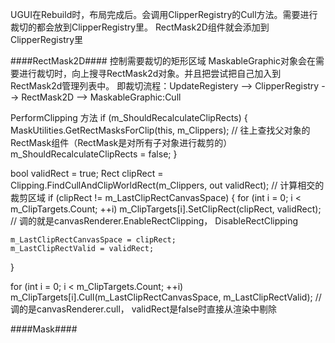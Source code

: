 UGUI在Rebuild时，布局完成后。会调用ClipperRegistry的Cull方法。需要进行裁切的都会放到ClipperRegistry里。
RectMask2D组件就会添加到ClipperRegistry里

####RectMask2D####
控制需要裁切的矩形区域
MaskableGraphic对象会在需要进行裁切时，向上搜寻RectMask2d对象。并且把尝试把自己加入到RectMask2d管理列表中。
即裁切流程：UpdateRegistery ——> ClipperRegistry --> RectMask2D --> MaskableGraphic:Cull

PerformClipping 方法
if (m_ShouldRecalculateClipRects)
{
	MaskUtilities.GetRectMasksForClip(this, m_Clippers);  // 往上查找父对象的RectMask组件（RectMask是对所有子对象进行裁剪的）
	m_ShouldRecalculateClipRects = false;
}

bool validRect = true;
Rect clipRect = Clipping.FindCullAndClipWorldRect(m_Clippers, out validRect);	// 计算相交的裁剪区域
if (clipRect != m_LastClipRectCanvasSpace)
{
	for (int i = 0; i < m_ClipTargets.Count; ++i)
		m_ClipTargets[i].SetClipRect(clipRect, validRect);						// 调的就是canvasRenderer.EnableRectClipping，  DisableRectClipping

	m_LastClipRectCanvasSpace = clipRect;
	m_LastClipRectValid = validRect;
}

for (int i = 0; i < m_ClipTargets.Count; ++i)
	m_ClipTargets[i].Cull(m_LastClipRectCanvasSpace, m_LastClipRectValid);		// 调的是canvasRenderer.cull， validRect是false时直接从渲染中剔除
	
####Mask####